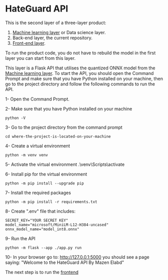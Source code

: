 # HateGuard API
This is the second layer of a three-layer product:
1. [Machine learning layer](https://github.com/mazenelabd/hateguard-machine-learning) or Data science layer.
2. Back-end layer, the current repository.
3. [Front-end layer](https://github.com/mazenelabd/HateGuard/).

To run the product code, you do not have to rebuild the model in the first layer you can start from this layer.

This layer is a Flask API that utilises the quantized ONNX model from the [Machine learning layer](https://github.com/mazenelabd/hateguard-machine-learning).
To start the API, you should open the Command Prompt and make sure that you have Python installed on your machine, then go to the project directory and follow the following commands to run the API.

1- Open the Command Prompt.

2- Make sure that you have Python installed on your machine
```
python -V
```
3- Go to the project directory from the command prompt
```
cd where-the-project-is-located-on-your-machine
```
4- Create a virtual environment
```
python -m venv venv
```
5- Activate the virtual environment
.\venv\Scripts\activate

6- Install pip for the virtual environment
```
python -m pip install --upgrade pip
```
7- Install the required packages
```
python -m pip install -r requirements.txt
```
8- Create ".env" file that includes:
```
SECRET_KEY="YOUR SECRET KEY"
model_name="microsoft/MiniLM-L12-H384-uncased"
onnx_model_name="model_int8.onnx"
```
9- Run the API
```
python -m flask --app ./app.py run
```
10- In your browser go to:
http://127.0.0.1:5000
you should see a page saying: "Welcome to the HateGuard API By Mazen Elabd"

The next step is to run the [frontend](https://github.com/mazenelabd/HateGuard/)
